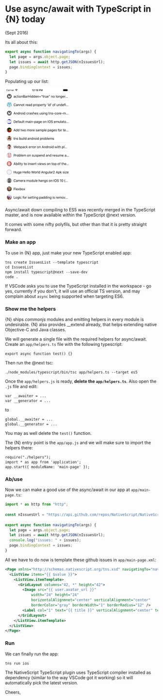 Use async/await with TypeScript in {N} today
============================================

(Sept 2016)

Its all about this:
``` TypeScript
export async function navigatingTo(args) {
  let page = args.object.page;
  let issues = await http.getJSON(nIssuesUrl);
  page.bindingContext = issues;
}
```
Populating up our list:

![Issues List](IssuesList.png)

Async/await down compiling to ES5 was recently merged in the TypeScript master,
and is now available within the TypeScript @next version.

It comes with some nifty polyfils, but other than that it is pretty straight forward.

### Make an app
To use in {N} app, just make your new TypeScript enabled app:
```
tns create IssuesList --template typescript
cd IssuesList
npm install typescript@next --save-dev
code .
```

If VSCode asks you to use the TypeScript installed in the workspace - go yes,
currently if you don't, it will use an official TS version,
and may complain about `async` being supported when targeting ES6.

### Show me the helpers
{N} ships *commonjs* modules and emitting helpers in every module is undesirable.
{N} also provides __extend already, that helps extending native Objective-C and Java classes.

We will generate a single file with the required helpers for async/await.
Create an `app/helpers.ts` file with the following typescript:
```
export async function test() {}
```
Then run the @next tsc:
```
./node_modules/typescript/bin/tsc app/helpers.ts --target es5
```
Once the `app/helpers.js` is ready, **delete the `app/helpers.ts`**.
Also open the `.js` file and edit:
```
var __awaiter = ...
var __generator = ...
```
to
```
global.__awaiter = ...
global.__generator = ...
```
You may as well delete the `test()` function.

The {N} entry point is the `app/app.js` and we will make sure to import the helpers there:
```
require("./helpers");
import * as app from 'application';
app.start({ moduleName: 'main-page' });
```

### Ab/use
Now we can make a good use of the async/await in our app at `app/main-page.ts`:
``` TypeScript
import * as http from "http";

const nIssuesUrl = "https://api.github.com/repos/NativeScript/NativeScript/issues";

export async function navigatingTo(args) {
  let page = args.object.page;
  let issues = await http.getJSON(nIssuesUrl);
  console.log("issues: " + issues);
  page.bindingContext = issues;
}
```

All we have to do now is template these github issues in `app/main-page.xml`:
``` XML
<Page xmlns="http://schemas.nativescript.org/tns.xsd" navigatingTo="navigatingTo">
  <ListView items="{{ $value }}">
    <ListView.itemTemplate>
      <GridLayout columns="42, *" height="42">
        <Image src="{{ user.avatar_url }}"
            width="24" height="24"
            horizontalAlignmnet="center" verticalAlignment="center"
            borderColor="gray" borderWidth="1" borderRadius="12" />
        <Label col="1" text="{{ title }}" verticalAlignment="center" textAlignment="left" />
      </GridLayout>
    </ListView.itemTemplate>
  </ListView>
</Page>
```

### Run
We can finally run the app:
```
tns run ios
```
The NativeScript TypeScript plugin uses TypeScript compiler installed as dependency
(similar to the way VSCode got it working) so it will automatically pick the latest version.

Cheers,
